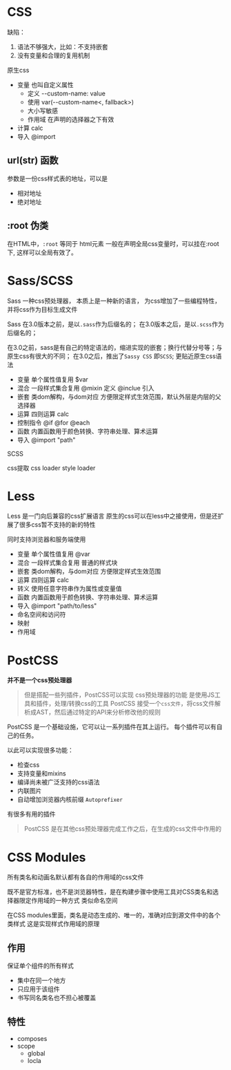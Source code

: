 # CSS

缺陷：

1. 语法不够强大，比如：不支持嵌套
2. 没有变量和合理的复用机制

原生css

+ 变量 也叫自定义属性
  + 定义 --custom-name: value
  + 使用 var(--custom-name<, fallback>)
  + 大小写敏感
  + 作用域 在声明的选择器之下有效
+ 计算 calc
+ 导入 @import

## url(str) 函数

参数是一份css样式表的地址，可以是

+ 相对地址
+ 绝对地址

## :root 伪类

在HTML中，`:root` 等同于 html元素
一般在声明全局css变量时，可以挂在:root下, 这样可以全局有效了。

# Sass/SCSS

Sass 一种css预处理器，
本质上是一种新的语言，
为css增加了一些编程特性，并将css作为目标生成文件

Sass 在3.0版本之前，是以`.sass`作为后缀名的；
在3.0版本之后，是以`.scss`作为后缀名的；

在3.0之前，sass是有自己的特定语法的，缩进实现的嵌套；换行代替分号等；与原生css有很大的不同；
在3.0之后，推出了`Sassy CSS` 即`SCSS`; 更贴近原生css语法

+ 变量   单个属性值复用  $var
+ 混合   一段样式集合复用  @mixin 定义  @inclue 引入
+ 嵌套   类dom解构，与dom对应 方便限定样式生效范围，默认外层是内层的父选择器
+ 运算   四则运算  calc
+ 控制指令  @if @for @each
+ 函数   内置函数用于颜色转换、字符串处理、算术运算
+ 导入   @import "path"

SCSS

css提取
css loader
style loader

# Less

Less 是一门向后兼容的css扩展语言
原生的css可以在less中之接使用，但是还扩展了很多css暂不支持的新的特性

同时支持浏览器和服务端使用

+ 变量   单个属性值复用  @var
+ 混合   一段样式集合复用  普通的样式块
+ 嵌套   类dom解构，与dom对应 方便限定样式生效范围
+ 运算   四则运算  calc
+ 转义   使用任意字符串作为属性或变量值
+ 函数   内置函数用于颜色转换、字符串处理、算术运算
+ 导入   @import "path/to/less"
+ 命名空间和访问符
+ 映射
+ 作用域

# PostCSS

**并不是一个css预处理器**
> 但是搭配一些列插件，PostCSS可以实现 css预处理器的功能
是使用JS工具和插件，处理/转换css的工具
PostCSS 接受一个`css文件`，将css文件解析成AST，然后通过特定的API来分析修改他的规则

PostCSS 是一个基础设施，它可以让一系列插件在其上运行。 每个插件可以有自己的任务。

以此可以实现很多功能：  

+ 检查css
+ 支持变量和mixins
+ 编译尚未被广泛支持的css语法
+ 内联图片
+ 自动增加浏览器内核前缀 `Autoprefixer`

有很多有用的插件

> PostCSS 是在其他css预处理器完成工作之后，在生成的css文件中作用的

# CSS Modules
所有类名和动画名默认都有各自的作用域的css文件

既不是官方标准，也不是浏览器特性，是在构建步骤中使用工具对CSS类名和选择器限定作用域的一种方式
类似命名空间

在CSS modules里面，类名是动态生成的、唯一的，准确对应到源文件中的各个类样式
这是实现样式作用域的原理

## 作用
保证单个组件的所有样式
+ 集中在同一个地方
+ 只应用于该组件
+ 书写同名类名也不担心被覆盖


## 特性
+ composes
+ scope
  + global
  + locla